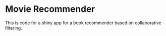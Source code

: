 # Movie Recommender

This is code for a shiny app for a book recommender based on collaborative filtering. 
